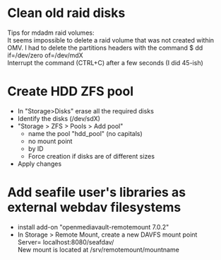 # Clean old raid disks
Tips for mdadm raid volumes:  
It seems impossible to delete a raid volume that was not created within OMV. I had to delete the partitions headers with the command $ dd if=/dev/zero of=/dev/mdX  
Interrupt the command (CTRL+C) after a few seconds (I did 45-ish)

# Create HDD ZFS pool
- In "Storage>Disks" erase all the required disks
- Identify the disks (/dev/sdX)
- "Storage > ZFS > Pools > Add pool"
  - name the pool "hdd_pool" (no capitals)
  - no mount point
  - by ID
  - Force creation if disks are of different sizes
- Apply changes

# Add seafile user's libraries as external webdav filesystems
- install add-on "openmediavault-remotemount 7.0.2"
- In Storage > Remote Mount, create a new DAVFS mount point  
  Server= localhost:8080/seafdav/  
New mount is located at /srv/remotemount/mountname
